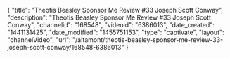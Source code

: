 {
    "title": "Theotis Beasley Sponsor Me Review #33 Joseph Scott Conway",
    "description": "Theotis Beasley Sponsor Me Review #33 Joseph Scott Conway",
    "channelid": "168548",
    "videoid": "6386013",
    "date_created": "1441131425",
    "date_modified": "1455751153",
    "type": "captivate",
    "layout": "channelVideo",
    "url": "\/altamont\/theotis-beasley-sponsor-me-review-33-joseph-scott-conway\/168548-6386013"
}